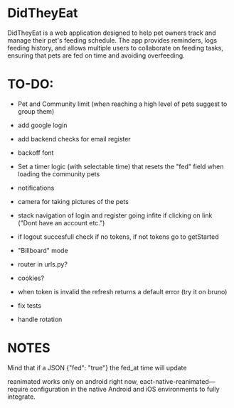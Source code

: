 # DidTheyEat
DidTheyEat is a web application designed to help pet owners track and manage their pet's feeding schedule. The app provides reminders, logs feeding history, and allows multiple users to collaborate on feeding tasks, ensuring that pets are fed on time and avoiding overfeeding. 


# TO-DO:

- Pet and Community limit (when reaching a high level of pets suggest to group them)

- add google login

- add backend checks for email register

- backoff font

- Set a timer logic (with selectable time) that resets the "fed" field when loading the community pets

- notifications

- camera for taking pictures of the pets

- stack navigation of login and register going infite if clicking on link ("Dont have an account etc.")

- if logout succesfull check if no tokens, if not tokens go to getStarted

- "Billboard" mode

- router in urls.py?

- cookies?

- when token is invalid the refresh returns a default error (try it on bruno)

- fix tests

- handle rotation

# NOTES
Mind that if a JSON {"fed": "true"} the fed_at time will update

reanimated works only on android right now, eact-native-reanimated—require configuration in the native Android and iOS environments to fully integrate.